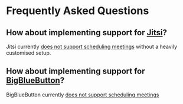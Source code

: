 # Frequently Asked Questions

## How about implementing support for [Jitsi](https://jitsi.org/)?

Jitsi currently [does not support scheduling meetings](https://community.jitsi.org/t/schedule-a-meeting/73276/2?u=akito) without a heavily customised setup.

## How about implementing support for [BigBlueButton](http://bigbluebutton.org/)?

BigBlueButton currently [does not support scheduling meetings](https://github.com/bigbluebutton/greenlight/issues/1009#issuecomment-844480795)
